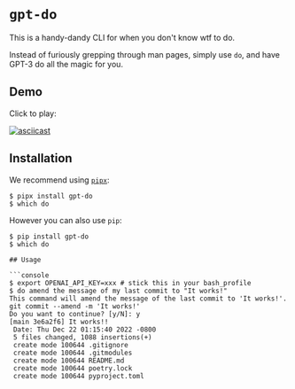 # `gpt-do`

This is a handy-dandy CLI for when you don't know wtf to do.

Instead of furiously grepping through man pages, simply use `do`, and have GPT-3 do all the magic for you.

## Demo

Click to play:

[![asciicast](https://asciinema.org/a/oXRkVfVsxvUFq4SFjrstgsZck.png)](https://asciinema.org/a/oXRkVfVsxvUFq4SFjrstgsZck?i=0.5&autoplay=1)

## Installation

We recommend using [`pipx`](https://pypa.github.io/pipx/):

```console
$ pipx install gpt-do
$ which do
```

However you can also use `pip`:

```console
$ pip install gpt-do
$ which do
```

```
## Usage

```console
$ export OPENAI_API_KEY=xxx # stick this in your bash_profile
$ do amend the message of my last commit to "It works!"
This command will amend the message of the last commit to 'It works!'.
git commit --amend -m 'It works!'
Do you want to continue? [y/N]: y
[main 3e6a2f6] It works!!
 Date: Thu Dec 22 01:15:40 2022 -0800
 5 files changed, 1088 insertions(+)
 create mode 100644 .gitignore
 create mode 100644 .gitmodules
 create mode 100644 README.md
 create mode 100644 poetry.lock
 create mode 100644 pyproject.toml
```
